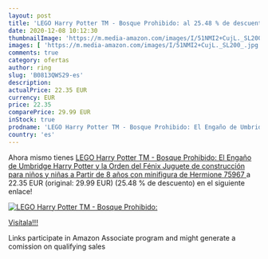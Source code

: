 ```yaml
---
layout: post
title: 'LEGO Harry Potter TM - Bosque Prohibido: al 25.48 % de descuento'
date: 2020-12-08 10:12:30
thumbnailImage: 'https://m.media-amazon.com/images/I/51NMI2+CujL._SL200_.jpg'
images: [ 'https://m.media-amazon.com/images/I/51NMI2+CujL._SL200_.jpg' ]
comments: true
category: ofertas
author: ring
slug: 'B0813QWS29-es'
description:
actualPrice: 22.35 EUR
currency: EUR
price: 22.35
comparePrice: 29.99 EUR
inStock: true
prodname: 'LEGO Harry Potter TM - Bosque Prohibido: El Engaño de Umbridge  Harry Potter y la Orden del Fénix  Juguete de construcción para niños y niñas a Partir de 8 años con minifigura de Hermione  75967 '
country: 'es'
---
```


Ahora mismo tienes [LEGO Harry Potter TM - Bosque Prohibido: El Engaño de Umbridge  Harry Potter y la Orden del Fénix  Juguete de construcción para niños y niñas a Partir de 8 años con minifigura de Hermione  75967 ](https://www.amazon.es/dp/B0813QWS29/?tag=tolees-21) a 22.35 EUR (original: 29.99 EUR) (25.48 %  de descuento) en el siguiente enlace!

[![LEGO Harry Potter TM - Bosque Prohibido:](https://m.media-amazon.com/images/I/51NMI2+CujL._SL200_.jpg)](https://www.amazon.es/dp/B0813QWS29/?tag=tolees-21)

[Visítala!!!](https://www.amazon.es/dp/B0813QWS29/?tag=tolees-21)

Links participate in Amazon Associate program and might generate a comission on qualifying sales
